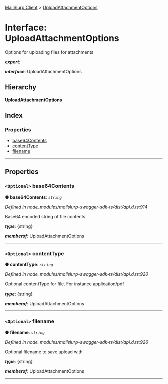 [MailSlurp Client](../README.md) > [UploadAttachmentOptions](../interfaces/uploadattachmentoptions.md)

# Interface: UploadAttachmentOptions

Options for uploading files for attachments

*__export__*: 

*__interface__*: UploadAttachmentOptions

## Hierarchy

**UploadAttachmentOptions**

## Index

### Properties

* [base64Contents](uploadattachmentoptions.md#base64contents)
* [contentType](uploadattachmentoptions.md#contenttype)
* [filename](uploadattachmentoptions.md#filename)

---

## Properties

<a id="base64contents"></a>

### `<Optional>` base64Contents

**● base64Contents**: *`string`*

*Defined in node_modules/mailslurp-swagger-sdk-ts/dist/api.d.ts:914*

Base64 encoded string of file contents

*__type__*: {string}

*__memberof__*: UploadAttachmentOptions

___
<a id="contenttype"></a>

### `<Optional>` contentType

**● contentType**: *`string`*

*Defined in node_modules/mailslurp-swagger-sdk-ts/dist/api.d.ts:920*

Optional contentType for file. For instance application/pdf

*__type__*: {string}

*__memberof__*: UploadAttachmentOptions

___
<a id="filename"></a>

### `<Optional>` filename

**● filename**: *`string`*

*Defined in node_modules/mailslurp-swagger-sdk-ts/dist/api.d.ts:926*

Optional filename to save upload with

*__type__*: {string}

*__memberof__*: UploadAttachmentOptions

___

